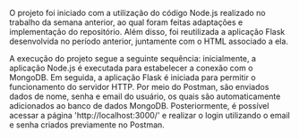 O projeto foi iniciado com a utilização do código Node.js realizado no trabalho da semana anterior, ao qual foram feitas adaptações e implementação do repositório. Além disso, foi reutilizada a aplicação Flask desenvolvida no período anterior, juntamente com o HTML associado a ela.

A execução do projeto segue a seguinte sequência: inicialmente, a aplicação Node.js é executada para estabelecer a conexão com o MongoDB. Em seguida, a aplicação Flask é iniciada para permitir o funcionamento do servidor HTTP. Por meio do Postman, são enviados dados de nome, senha e email do usuário, os quais são automaticamente adicionados ao banco de dados MongoDB. Posteriormente, é possível acessar a página 'http://localhost:3000/' e realizar o login utilizando o email e senha criados previamente no Postman.
